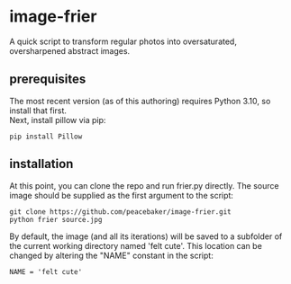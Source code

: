 # image-frier
A quick script to transform regular photos into oversaturated, oversharpened abstract images.

## prerequisites

The most recent version (as of this authoring) requires Python 3.10, so install that first.  
Next, install pillow via pip:

```
pip install Pillow
```

## installation

At this point, you can clone the repo and run frier.py directly.
The source image should be supplied as the first argument to the script:

```
git clone https://github.com/peacebaker/image-frier.git
python frier source.jpg

```

By default, the image (and all its iterations) will be saved to a subfolder of the current working directory named 
'felt cute'.  This location can be changed by altering the "NAME" constant in the script:

```
NAME = 'felt cute'
```